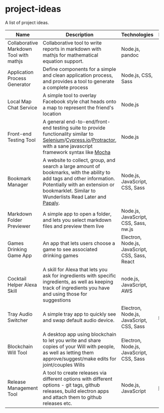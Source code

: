 # project-ideas
A list of project ideas.

| Name | Description | Technologies | Project |
|------|-------------|--------------|---------|
| Collaborative Markdown Tool with mathjs | Collaborative tool to write reports in markdown with mathjs for mathematical equation support.  | Node.js, pandoc  | |
| Application Process Generator | Define components for a simple and clean application process, and provides a tool to generate a complete process | Node.js, CSS, Sass | |
| Local Map Chat Service | A simple tool to overlay Facebook style chat heads onto a map to represent the friend's location | Node.js | |
| Front-end Testing Tool | A general end-to-end/front-end testing suite to provide functionality similar to [Selenium](http://www.seleniumhq.org/)/[Cypress.io](http://www.cypress.io/)/[Protractor](https://angular.github.io/protractor/#/), with a sane javascript framework syntax like [Mocha](http://mochajs.org/) | Node.js | |
| Bookmark Manager | A website to collect, group, and search a large amount of bookmarks, with the ability to add tags and other information. Potentially with an extension or bookmarklet. Similar to Wunderlists Read Later and [Papaly](https://papaly.com/). | Node.js, JavaScript, CSS, Sass | |
| Markdown Folder Previewer | A simple app to open a folder, and lets you select markdown files and preview them live | Node.js, JavaScript, CSS, Sass, nw.js | |
| Games Drinking Game App | An app that lets users choose a game to see associated drinking games | Electron, Node.js, JavaScript, CSS, Sass, React | |
| Cocktail Helper Alexa Skill | A skill for Alexa that lets you ask for ingredients with specific ingredients, as well as keeping track of ingredients you have and using those for suggestions | node.js, JavaScript, AWS | |
| Tray Audio Switcher | A simple tray app to quickly see and swap default audio device. | Electron, Node.js, JavaScript, CSS, Sass | [racket](https://github.com/maael/racket)
| Blockchain Will Tool | A desktop app using blockchain to let you write and share copies of your Will with people, as well as letting them approve/suggest/make edits for joint/couples Wills | Electron, Node.js, JavaScript, CSS, Sass | |
| Release Management Tool | A tool to create releases via different options with different options - git tags, github releases, build electron apps and attach them to github releases etc. | Node.js, JavaScript | [liberate](https://github.com/maael/electron-liberate) |
